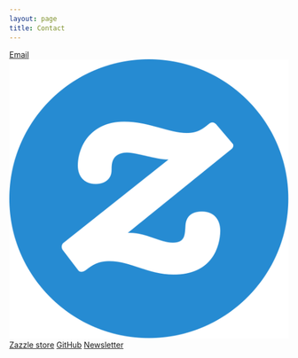 ```yaml
---
layout: page
title: Contact
---
```

<a class="contact-card" href="mailto:{{site.email}}"><i class="fa fa-envelope" aria-hidden="true"></i><span>Email</span></a>
<a class="contact-card" href="{{site.outlink}}{{site.zazzle.store}}"><img src="/public/img/contact-icons/zazzle-logo-circle.svg" alt="Zazzle logo" class="noselect"><span>Zazzle store</span></a>
<a class="contact-card" href="{{site.outlink}}{{site.contact.github}}"><i class="fa fa-github" aria-hidden="true"></i><span>GitHub</span></a>
<a class="contact-card" href="{{site.outlink}}{{site.newsletter}}"><i class="fa fa-newspaper-o" aria-hidden="true"></i><span>Newsletter</span></a>
<!--
Haven't got an account yet, will add in later:
<a class="contact-card" href="{{site.contact.twitter}}"><i class="fa fa-twitter" aria-hidden="true"></i><span>Twitter</span></a>
<a class="contact-card" href="{{site.contact.facebook}}"><i class="fa fa-facebook-square" aria-hidden="true"></i><span>Facebook</span></a>
<a class="contact-card" href="{{site.contact.instagram}}"><i class="fa fa-instagram" aria-hidden="true"></i><span>Instagram</span></a>
<a class="contact-card" href="{{site.contact.youtube}}"><i class="fa fa-youtube" aria-hidden="true"></i><span>YouTube</span></a>
<a class="contact-card" href="{{site.contact.behance}}"><i class="fa fa-behance" aria-hidden="true"></i><span>Behance</span></a>
<a class="contact-card" href="{{site.contact.dribble}}"><i class="fa fa-dribbble" aria-hidden="true"></i><span>Dribbble</span></a>
<a class="contact-card" href="{{site.contact.paypal}}"><i class="fa fa-paypal" aria-hidden="true"></i><span>PayPal</span></a>
-->